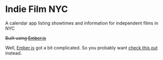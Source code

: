 # Indie Film NYC

A calendar app listing showtimes and information for independent films in NYC

~~Built using [Ember.js](http://emberjs.com/)~~

Well, [Ember.js](http://emberjs.com/) got a bit complicated.  So you probably want [check this out](https://github.com/jamesdempsey/ifny) instead.
